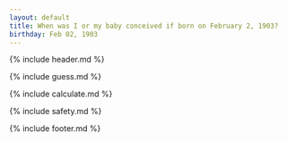 ```yaml
---
layout: default
title: When was I or my baby conceived if born on February 2, 1903?
birthday: Feb 02, 1903
---
```


{% include header.md %}

{% include guess.md %}

{% include calculate.md %}

{% include safety.md %}

{% include footer.md %}



